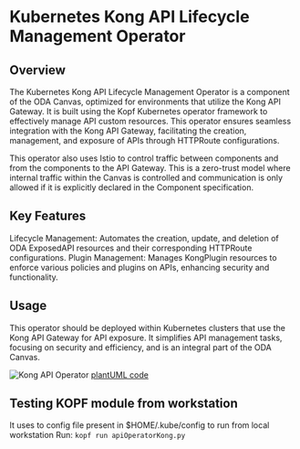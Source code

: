 # Kubernetes Kong API Lifecycle Management Operator

## Overview

The Kubernetes Kong API Lifecycle Management Operator is a component of the ODA Canvas, optimized for environments that utilize the Kong API Gateway. It is built using the Kopf Kubernetes operator framework to effectively manage API custom resources. This operator ensures seamless integration with the Kong API Gateway, facilitating the creation, management, and exposure of APIs through HTTPRoute configurations.

This operator also uses Istio to control traffic between components and from the components to the API Gateway. This is a zero-trust model where internal traffic within the Canvas is controlled and communication is only allowed if it is explicitly declared in the Component specification.

## Key Features

Lifecycle Management: Automates the creation, update, and deletion of ODA ExposedAPI resources and their corresponding HTTPRoute configurations.
Plugin Management: Manages KongPlugin resources to enforce various policies and plugins on APIs, enhancing security and functionality.

## Usage
This operator should be deployed within Kubernetes clusters that use the Kong API Gateway for API exposure. It simplifies API management tasks, focusing on security and efficiency, and is an integral part of the ODA Canvas.


![Kong API Operator](http://www.plantuml.com/plantuml/proxy?cache=no&src=https://raw.githubusercontent.com/RJ-acc/oda-canvas-api-gateway/master/source/operators/apiOperatorKong/sequenceDiagrams/KongAPIOperator.puml)
[plantUML code](sequenceDiagrams/KongAPIOperator.puml)


## Testing KOPF module from workstation

It uses to config file present in $HOME/.kube/config to run from local workstation
Run: `kopf run apiOperatorKong.py`



